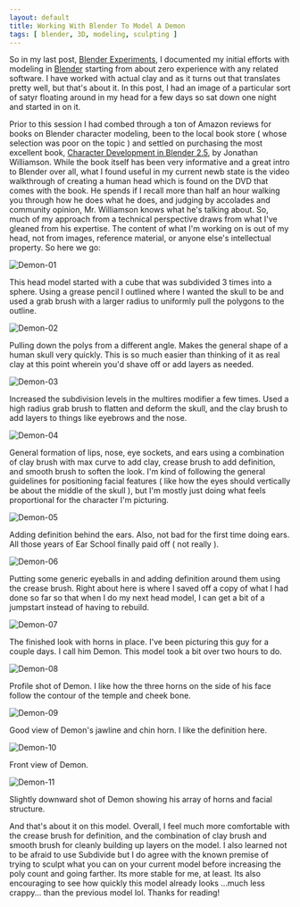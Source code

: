 ```yaml
---
layout: default
title: Working With Blender To Model A Demon
tags: [ blender, 3D, modeling, sculpting ]
---
```


So in my last post, [Blender Experiments], I documented my initial efforts with modeling in [Blender] starting from about zero experience with any related software. I have worked with actual clay and as it turns out that translates pretty well, but that's about it. In this post, I had an image of a particular sort of satyr floating around in my head for a few days so sat down one night and started in on it.

Prior to this session I had combed through a ton of Amazon reviews for books on Blender character modeling, been to the local book store ( whose selection was poor on the topic ) and settled on purchasing the most excellent book, [Character Development in Blender 2.5], by Jonathan Williamson. While the book itself has been very informative and a great intro to Blender over all, what I found useful in my current newb state is the video walkthrough of creating a human head which is found on the DVD that comes with the book. He spends if I recall more than half an hour walking you through how he does what he does, and judging by accolades and community opinion, Mr. Williamson knows what he's talking about. So, much of my approach from a technical perspective draws from what I've gleaned from his expertise. The content of what I'm working on is out of my head, not from images, reference material, or anyone else's intellectual property. So here we go:

![Demon-01](http://moonlitscript.com/attachments/blender/demon-01.png)

This head model started with a cube that was subdivided 3 times into a sphere. Using a grease pencil I outlined where I wanted the skull to be and used a grab brush with a larger radius to uniformly pull the polygons to the outline.

![Demon-02](http://moonlitscript.com/attachments/blender/demon-02.png)

Pulling down the polys from a different angle. Makes the general shape of a human skull very quickly. This is so much easier than thinking of it as real clay at this point wherein you'd shave off or add layers as needed. 

![Demon-03](http://moonlitscript.com/attachments/blender/demon-03.png)

Increased the subdivision levels in the multires modifier a few times. Used a high radius grab brush to flatten and deform the skull, and the clay brush to add layers to things like eyebrows and the nose.

![Demon-04](http://moonlitscript.com/attachments/blender/demon-04.png)

General formation of lips, nose, eye sockets, and ears using a combination of clay brush with max curve to add clay, crease brush to add definition, and smooth brush to soften the look. I'm kind of following the general guidelines for positioning facial features ( like how the eyes should vertically be about the middle of the skull ), but I'm mostly just doing what feels proportional for the character I'm picturing.

![Demon-05](http://moonlitscript.com/attachments/blender/demon-05.png)

Adding definition behind the ears. Also, not bad for the first time doing ears. All those years of Ear School finally paid off ( not really ).

![Demon-06](http://moonlitscript.com/attachments/blender/demon-06.png)

Putting some generic eyeballs in and adding definition around them using the crease brush. Right about here is where I saved off a copy of what I had done so far so that when I do my next head model, I can get a bit of a jumpstart instead of having to rebuild.

![Demon-07](http://moonlitscript.com/attachments/blender/demon-07.png)

The finished look with horns in place. I've been picturing this guy for a couple days. I call him Demon. This model took a bit over two hours to do.

![Demon-08](http://moonlitscript.com/attachments/blender/demon-08.png)

Profile shot of Demon. I like how the three horns on the side of his face follow the contour of the temple and cheek bone.

![Demon-09](http://moonlitscript.com/attachments/blender/demon-09.png)

Good view of Demon's jawline and chin horn. I like the definition here.

![Demon-10](http://moonlitscript.com/attachments/blender/demon-10.png)

Front view of Demon.

![Demon-11](http://moonlitscript.com/attachments/blender/demon-11.png)

Slightly downward shot of Demon showing his array of horns and facial structure.

And that's about it on this model. Overall, I feel much more comfortable with the crease brush for definition, and the combination of clay brush and smooth brush for cleanly building up layers on the model. I also learned not to be afraid to use Subdivide but I do agree with the known premise of trying to sculpt what you can on your current model before increasing the poly count and going farther. Its more stable for me, at least. Its also encouraging to see how quickly this model already looks ...much less crappy... than the previous model lol. Thanks for reading!

[Blender Experiments]: http://moonlitscript.com/2013/01/20/blender-experiments/
[Blender]: http://www.blender.org/
[Character Development in Blender 2.5]: http://www.amazon.com/Character-Development-Blender-Jonathan-Williamson/dp/1435456254/ref=sr_1_1